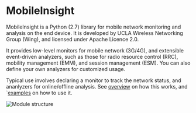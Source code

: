 MobileInsight
==============

MobileInsight is a Python (2.7) library for mobile network monitoring and analysis on the end device. It is developed by UCLA Wireless Networking Group (Wing), and licensed under Apache Licence 2.0.

It provides low-level monitors for mobile network (3G/4G), and extensible event-driven analyzers, such as those for radio resource control (RRC), mobility management (EMM), and session management (ESM). 
You can also define your own analyzers for customized usage.

Typical use involves declaring a monitor to track the network status, and ananlyzers for online/offline analysis. See [overview](http://metro.cs.ucla.edu/mobile_insight/overview.html) on how this works, and `[examples](http://metro.cs.ucla.edu/mobile_insight/examples.html) on how to use it.

![Module structure](docs/overview.png)